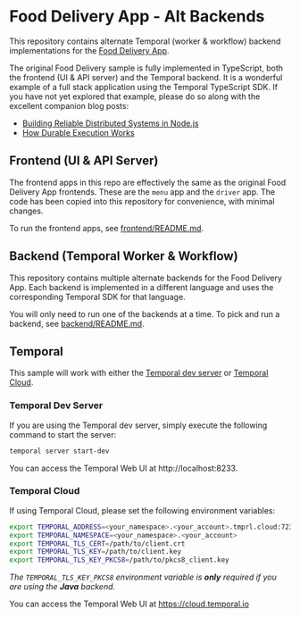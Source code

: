 # Food Delivery App - Alt Backends

This repository contains alternate Temporal (worker & workflow) backend implementations for the [Food Delivery App](https://github.com/temporalio/samples-typescript/tree/main/food-delivery).

The original Food Delivery sample is fully implemented in TypeScript, both the frontend (UI & API server) and the Temporal backend.  It is a wonderful example of a full stack application using the Temporal TypeScript SDK.  If you have not yet explored that example, please do so along with the excellent companion blog posts:
* [Building Reliable Distributed Systems in Node.js](https://temporal.io/blog/building-reliable-distributed-systems-in-node)
* [How Durable Execution Works](https://temporal.io/blog/building-reliable-distributed-systems-in-node-js-part-2)

## Frontend (UI & API Server)
The frontend apps in this repo are effectively the same as the original Food Delivery App frontends.  These are the `menu` app and the `driver` app. The code has been copied into this repository for convenience, with minimal changes.

To run the frontend apps, see [frontend/README.md](frontend/README.md).

## Backend (Temporal Worker & Workflow)
This repository contains multiple alternate backends for the Food Delivery App.  Each backend is implemented in a different language and uses the corresponding Temporal SDK for that language.

You will only need to run one of the backends at a time. To pick and run a backend, see [backend/README.md](backend/README.md).

## Temporal
This sample will work with either the [Temporal dev server](https://docs.temporal.io/cli#start-dev-server) or [Temporal Cloud](https://docs.temporal.io/cloud).

### Temporal Dev Server
If you are using the Temporal dev server, simply execute the following command to start the server:
```bash
temporal server start-dev
```

You can access the Temporal Web UI at http://localhost:8233.

### Temporal Cloud
If using Temporal Cloud, please set the following environment variables:
```bash
export TEMPORAL_ADDRESS=<your_namespace>.<your_account>.tmprl.cloud:7233
export TEMPORAL_NAMESPACE=<your_namespace>.<your_account>
export TEMPORAL_TLS_CERT=/path/to/client.crt
export TEMPORAL_TLS_KEY=/path/to/client.key
export TEMPORAL_TLS_KEY_PKCS8=/path/to/pkcs8_client.key
```

*The `TEMPORAL_TLS_KEY_PKCS8` environment variable is __only__ required if you are using the __Java__ backend.*

You can access the Temporal Web UI at https://cloud.temporal.io
